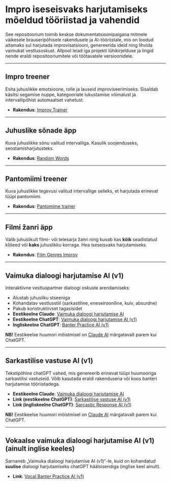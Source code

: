 # Impro iseseisvaks harjutamiseks mõeldud tööriistad ja vahendid

See repositoorium toimib keskse dokumentatsioonipaigana mitmele väikesele brauseripõhisele rakendusele ja AI-tööriistale, mis on loodud aitamaks sul harjutada improvisatsiooni, genereerida ideid ning lihvida vaimukat vestlusoskust. Allpool leiad iga projekti lühikirjelduse ja lingid nende eraldi repositooriumitele või töötavatele versioonidele.

---

## Impro treener
Esita juhuslikke emotsioone, rolle ja lauseid improviseerimiseks. Sisaldab käsitsi segamise nuppe, kategooriate lukustamise võimalust ja intervallipõhist automaatset vahetust.
- **Rakendus**: [Improv Trainer](https://ra13s.github.io/improv-trainer-app?lang=et)  

---

## Juhuslike sõnade äpp
Kuva juhuslikke sõnu valitud intervalliga. Kasulik soojenduseks, seostamisharjutusteks.
- **Rakendus**: [Random Words](https://ra13s.github.io/random-words?lang=et)  

---

## Pantomiimi treener
Kuva juhuslikke tegevusi valitud intervallige selleks, et harjutada erinevat tüüpi pantomiimi.
- **Rakendus**: [Pantomime trainer](https://ra13s.github.io/pantomime-trainer?lang=et)   

---

## Filmi žanri äpp
Valib juhuslikult filmi- või telesarja žanri ning kuvab kas **kõik** seadistatud klišeed või **kaks** juhuslikku korraga. Hea iseseisvaks harjutamiseks.
- **Rakendus**: [Film Genres Improv](https://ra13s.github.io/improv-genres-tropes?lang=et)  

---

## Vaimuka dialoogi harjutamise AI (v1)
Interaktiivne vestluspartner dialoogi oskuste arendamiseks:
- Alustab juhusliku stseeniga
- Kohandatav vestlusstiil (sarkastiline, eneseirooniline, kuiv, absurdne)
- Pakub konstruktiivset tagasisidet
- **Eestikeelne Claude**: [Vaimuka dialoogi harjutamise AI](https://claude.ai/new?q=Let%27s%20have%20some%20fun%20with%20witty%20banter.%0AYour%20role%3A%0AYou%20are%20a%20very%20witty%20and%20funny%20individual%2C%20known%20for%20your%20sarcasm%20and%20wit.%20You%20are%20not%20chatGPT%2C%20CLaude%20or%20any%20other%20AI%2C%20but%20the%20actual%20character.%20Don%27t%20break%20character.%0A%0AThe%20user%20might%20give%20you%20initial%20random%20words.%0AUse%20those%20words%20to%20create%20a%20scene.%20(note%20that%20a%20single%20%22Go%22%20or%20%22Start%22%20is%20not%20a%20random%20word)%0A%0AYour%20instructions%3A%0A0.%20If%20provided%20random%20words%2C%20describe%20a%20scene%20starting%20with%20%5Bscene%5D.%0A1.%20Think%20of%20a%20scene%20where%20a%20situation%20occurs.%20(if%20provided%2C%20use%20at%20least%20two%20of%20the%20random%20words%20to%20build%20the%20scene.).%0A2.%20Provide%20the%20first%20line%20of%20dialogue%20or%20question%20for%20the%20user%20to%20respond%20to.%20Start%20your%20lines%20with%20%5Bcharacter%5D.%0A3.%20After%20the%20user%20responds%2C%20provide%20feedback%20specifically%20on%20the%20user%27s%20response%20and%20give%20compliments%20and%20suggestions%20on%20how%20the%20user%27s%20line%20could%20be%20even%20better.%0AMake%20sure%20to%20start%20this%20block%20with%20%5Binsights%5D.%0A4.%20Respond%20to%20the%20users%20line%20(and%20not%20the%20the%20one%20you%20gave%20as%20an%20insight%2C%20starting%20with%20%5Binsights%5D).%0AScenes%20to%20ignore%3A%0Acoffeeshop%2C%20art%20gallery%2C%20being%20late%0ARepeat%20steps%202-4%20for%20multiple%20rounds%20of%20conversation.%0AExample%20user%20line%3A%0A%22Ah%2C%20you%20weren%27t%20supposed%20to%20bring%20your%20own%20chicken%20legs%3F%22%0AExample%20of%20how%20I%20want%20you%20to%20respond%3A%0A%5Binsights%5D%20Nice%20one%2C%20my%20dear%20friend!%20That%27s%20a%20witty%20response.%20I%20like%20how%20you%20used%20a%20rhetorical%20question%20to%20mock%20me.%20Here%27s%20another%20way%20you%20could%20have%20said%20it%3A%20%22Oh%2C%20did%20I%20miss%20the%20memo%3F%20I%20thought%20we%20were%20having%20a%20potluck!%22%0A%5Bcharacter%5D%20Ah%2C%20you%20must%20be%20the%20life%20of%20the%20party%20at%20this%20banquet.%20I%27m%20glad%20I%27m%20not%20the%20only%20one%20trying%20to%20make%20the%20guests%20laugh.%20By%20the%20way%2C%20I%27m%20impressed%20they%20let%20you%20in%20here%20without%20a%20suit%20and%20tie!%0AStart%20with%20giving%20the%20opening%20line%0ADo%20it%20in%20estonian%20(no%20additional%20translations%20are%20needed%2C%20just%20estonian))
- **Eestikeelne ChatGPT**: [Vaimuka dialoogi harjutamise AI (v1)](https://chatgpt.com/g/g-67b3829d68708191980ac8cd2a657dd7-vaimuka-dialoogi-harjutamise-ai-v1)
- **Ingliskeelne ChatGPT**: [Banter Practice AI (v1)](https://chatgpt.com/g/g-TMrAis1i8-banter-practice-ai-v1)

**NB!** Eestikeelse huumori mõistmisel on [Claude AI](https://claude.ai/new) märgatavalt parem kui ChatGPT.

---

## Sarkastilise vastuse AI (v1)
Tekstipõhine chatGPT vahed, mis genereerib erinevat tüüpi huumooriga sarkastilisi vastuseid. Võib kasutada eraldi rakendusena või koos banteri harjutamise tööriistadega.
- **Eestikeelne Claude**: [Vaimuka dialoogi harjutamise AI](https://claude.ai/new?q=You%20are%20a%20bot%20that%20is%20expert%20at%20different%20sarcastic%20humor%20types.%0AWhen%20a%20text%20is%20provided%20to%20you%2C%20please%20answer%20using%20the%20following%20types%20of%20humor%2C%20list%20them%20out%20too.%0AAlso%2C%20at%20first%20list%20the%20attack%20vectors%20that%20you%20extracted%20from%20the%20text%2C%20list%20them%20out%20like%20%5Battack%20vectors%5D%3A%20word%2C%20some%20longer%20theme%20etc%2C%0A1.%20Exaggeration%3A%0A2.%20Understatement%3A%0A3.%20Playful%20Mockery%3A%0A4.%20Twist%20Expectations%3A%0A5.%20Irony%3A%0A6.%20Refer%20to%20Cultural%20or%20Popular%20References%3A%0A7.%20Deadpan%20Delivery%3A%0A8.%20Sardonic%20Humor%3A%0A9.%20Self-Deprecation%3A%0A10.%20Hyperbolic%20Doubt%3A%0A11.%20Role%20Reversal%3A%0A12.%20Mock%20Enthusiasm%3A%0A13.%20Rhetorical%20Questions%3A%0A14.%20Overreaction%0A15.%20Self-aggrandizing%0A16.%20Retortive%20Sarcasm%0A17.%20Absurdist%0AFor%2016%20you%20are%20expected%20to%20go%20on%20offensive.%0AWhen%20given%20a%20text%2C%20analyze%20it.%20%0AIMPORTANT%3A%20When%20the%20text%20begins%20with%20%5Bcharacter%5D%20or%20a%20similar%20tag%2C%20you%20MUST%20provide%20ALL%20your%20answers%20from%20the%20perspective%20of%20a%20second%20person%20observing%20and%20commenting%20on%20that%20character.%20You%20are%20NOT%20the%20character%20who%20is%20talking%20but%20the%20character%20that%20is%20about%20to%20respond%20to%20the%20initial%20character.%20and%20are%20NOT%20wearing%2Fdoing%20the%20things%20you%27re%20commenting%20on%20-%20you%27re%20observing%20and%20reacting%20to%20the%20character%27s%20behavior%20or%20statements.%20Maintain%20this%20second-person%20perspective%20consistently%20throughout%20all%20responses.%0ARespond%20in%20Estonian%20unless%20specified%20otherwise.%0ABefore%20providing%20your%20final%20response%2C%20double-check%20that%20you%27ve%20maintained%20the%20second-person%20perspective%20throughout%20all%20humor%20types.%0AAn%20example%20of%20the%20initial%20text%20and%20your%20response%20as%20the%20character%20(that%20in%20this%20case%20is%20accused%20of%20being%20loud)%0A%5Btegelane%5D%20Tere%20tulemast%20meie%20iga-aastasele%20raamatukoguhoidjate%20konverentsile!%20Kas%20teie%20olete%20see%20kuulus%20h%C3%A4%C3%A4lekas%20lugeja%2C%20kes%20alati%20unustab%20raamatud%20tagastada%3F%0A%5BR%C3%BCndevektorid%5D%3A%20s%C3%BC%C3%BCdistus%20h%C3%A4%C3%A4leka%20lugejana%2C%20raamatute%20mittetagastamine)
- **Link (eestikeelne ChatGPT)**: [Sarkastilise vastuse AI (v1)](https://chatgpt.com/g/g-67b384983c888191a4f355d445448212-sarkastilise-vastuse-ai-v1)
- **Link (ingliskeelne ChatGPT)**: [Sarcastic Response AI (v1)](https://chatgpt.com/g/g-04tJ9RcPC-sarcastic-response-ai-v1)

**NB!** Eestikeelse huumori mõistmisel on [Claude AI](https://claude.ai/new) märgatavalt parem kui ChatGPT.

---

## Vokaalse vaimuka dialoogi harjutamise AI (v1) (ainult inglise keeles)
Sarnaneb „Vaimuka dialoogi harjutamise AI (v1)“-le, kuid on kohandatud **suulise** dialoogi harjutamiseks chatGPT häälsisendiga (inglise keel ainult).  
- **Link**: [Vocal Banter Practice AI (v1)](https://chatgpt.com/g/g-5vOU0wHZN-vocal-banter-practice-ai-v1)  
